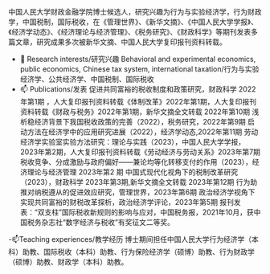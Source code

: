 中国人民大学财政金融学院博士候选人，研究兴趣为行为与实验经济学，行为财政学，中国税制，国际税收，在《管理世界》、《新华文摘》、《中国人民大学学报》、《经济学动态》、《经济理论与经济管理》、《税务研究》、《财政科学》等期刊发表多篇文章，研究成果多次被新华文摘、中国人民大学复印报刊资料转载。
- 🌱 Research interests/研究兴趣
Behavioral and experimental economics, public economics, Chinese tax system, international taxation/行为与实验经济学、公共经济学、中国税制、国际税收  
- 📫 Publications/发表
促进共同富裕的税收制度和政策研究，财政科学 2022年第1期 ，人大复印报刊资料转载《体制改革》2022年第1期，人大复印报刊资料转载《财政与税务》2022年第1期，新华文摘全文转载 2022年第10期 
浅析稳经济背景下我国税收政策的完善（2022），税务研究，2022年第9期 
启动方法在经济学中的应用研究进展（2022），经济学动态,2022年第11期 
劳动经济学实验室实验方法研究：理论与实践（2023），中国人民大学学报，2023年第2期，人大复印报刊资料转载《劳动经济与劳动关系》2023年第7期
税收竞争、分成激励与政府偏好——兼论均等化转移支付的作用（2023），经济理论与经济管理 2023年第2 期 
中国式现代化视角下的税制改革研究（2023），财政科学 2023年第3期,新华文摘全文转载 2023年第12期 
行为助推对纳税遵从的促进效应研究，管理世界，2023年第6期 
政治经济学视角下实现共同富裕的财税改革探析，政治经济学评论，2023年第5期 
报刊发表：“双支柱”国际税收新规则的影响与应对，中国税务报，2021年10月，获中国税务杂志社“数字经济与税收”有奖征文二等奖。

-📫Teaching experiences/教学经历
博士期间担任中国人民大学行为经济学（本科）助教、国际税收（本科）助教、行为保险经济学（硕博）助教、行为财政学（硕博）助教、财政学（本科）助教。
<!---
Hongyuecon/Hongyuecon is a ✨ special ✨ repository because its `README.md` (this file) appears on your GitHub profile.
You can click the Preview link to take a look at your changes.
--->
